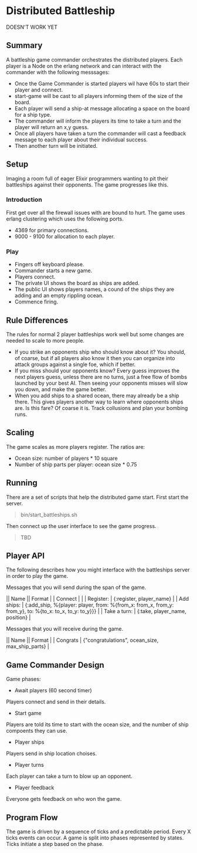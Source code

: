 # Distributed Battleship

   DOESN'T WORK YET

## Summary

A battleship game commander orchestrates the distributed players. Each player is a Node on the erlang network
and can interact with the commander with the following messsages:

* Once the Game Commander is started players wil have 60s to start their player and connect.
* start-game will be cast to all players informing them of the size of the board.
* Each player will send a ship-at message allocating a space on the board for a ship type.
* The commander will inform the players its time to take a turn and the player will return an x,y guess.
* Once all players have taken a turn the commander will cast a feedback message to each player about their individual success.
* Then another turn will be initiated.

## Setup

Imaging a room full of eager Elixir programmers wanting to pit their battleships against their opponents. The game progresses like this.

### Introduction

First get over all the firewall issues with are bound to hurt. The game uses erlang clustering which uses the following ports.

* 4369 for primary connections.
* 9000 - 9100 for allocation to each player.

### Play

* Fingers off keyboard please.
* Commander starts a new game.
* Players connect.
* The private UI shows the board as ships are added.
* The public UI shows players names, a cound of the ships they are adding and an empty rippling ocean.
* Commence firing.

## Rule Differences

The rules for normal 2 player battleships work well but some changes are needed to scale to more people.

* If you strike an opponents ship who should know about it? You should, of coarse, but if all players also know it then you can organize into attack groups against a single foe, which if better.
* If you miss should your opponents know? Every guess improves the next players guess, unless there are no turns, just a free flow of bombs launched by your best AI. Then seeing your opponents misses will slow you down, and make the game better.
* When you add ships to a shared ocean, there may already be a ship there. This gives players another way to learn where opponents ships are. Is this fare? Of coarse it is. Track collusions and plan your bombing runs.

## Scaling

The game scales as more players register. The ratios are:

* Ocean size:                       number of players * 10 square
* Number of ship parts per player:  ocean size * 0.75

## Running

There are a set of scripts that help the distributed game start. First start the server.

  > bin/start_battleships.sh

Then connect up the user interface to see the game progress.

  > TBD

## Player API

The following describes how you might interface with the battleships server in order to play the game.

Messages that you will send during the span of the game.

|| Name        || Format                                                                                                |
| Connect      |                                                                                                        |
| Register:    | {:register, player_name}                                                                               |
| Add ships:   | {:add_ship, %{player: player, from: %{from_x: from_x, from_y: from_y}, to: %{to_x: to_x, to_y: to_y}}} |
| Take a turn: | {:take, player_name, position}                                                                         |

Messages that you will receive during the game.

|| Name     || Format                                                                                               |
| Congrats  | {"congratulations", ocean_size, max_ship_parts}                                                       |


## Game Commander Design

Game phases:

* Await players (60 second timer)

Players connect and send in their details.

* Start game

Players are told its time to start with the ocean size, and the number of ship compoents they can use.

* Player ships

Players send in ship location choises.

* Player turns

Each player can take a turn to blow up an opponent.

* Player feedback

Everyone gets feedback on who won the game.

## Program Flow

The game is driven by a sequence of ticks and a predictable period. Every X ticks events can occur.
A game is split into phases represented by states. Ticks initiate a step based on the phase.



